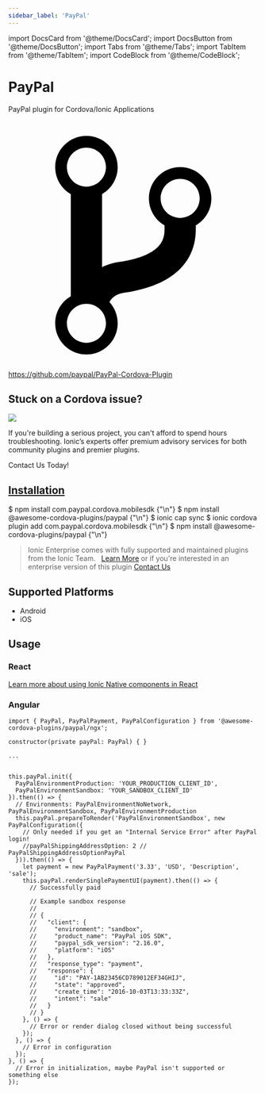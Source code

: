 ```yaml
---
sidebar_label: 'PayPal'
---
```


import DocsCard from '@theme/DocsCard';
import DocsButton from '@theme/DocsButton';
import Tabs from '@theme/Tabs';
import TabItem from '@theme/TabItem';
import CodeBlock from '@theme/CodeBlock';

# PayPal

PayPal plugin for Cordova/Ionic Applications

<p><a href="https://github.com/paypal/PayPal-Cordova-Plugin" target="_blank" rel="noopener" className="git-link">
  <svg viewBox="0 0 512 512"><path d="M416 160c0-35.3-28.7-64-64-64s-64 28.7-64 64c0 23.7 12.9 44.3 32 55.4v8.6c0 19.9-7.8 33.7-25.3 44.9-15.4 9.8-38.1 17.1-67.5 21.5-14 2.1-25.7 6-35.2 10.7V151.4c19.1-11.1 32-31.7 32-55.4 0-35.3-28.7-64-64-64S96 60.7 96 96c0 23.7 12.9 44.3 32 55.4v209.2c-19.1 11.1-32 31.7-32 55.4 0 35.3 28.7 64 64 64s64-28.7 64-64c0-16.6-6.3-31.7-16.7-43.1 1.9-4.9 9.7-16.3 29.4-19.3 38.8-5.8 68.9-15.9 92.3-30.8 36-22.8 55-57 55-98.8v-8.6c19.1-11.1 32-31.7 32-55.4zM160 56c22.1 0 40 17.9 40 40s-17.9 40-40 40-40-17.9-40-40 17.9-40 40-40zm0 400c-22.1 0-40-17.9-40-40s17.9-40 40-40 40 17.9 40 40-17.9 40-40 40zm192-256c-22.1 0-40-17.9-40-40s17.9-40 40-40 40 17.9 40 40-17.9 40-40 40z"></path></svg> https://github.com/paypal/PayPal-Cordova-Plugin
</a></p>

<h2>Stuck on a Cordova issue?</h2>
<DocsCard className="cordova-ee-card" header="Don't waste precious time on plugin issues." href="https://ionicframework.com/sales?product_of_interest=Ionic%20Native">
  <div>
    <img src="/docs/icons/native-cordova-bot.png" class="cordova-ee-img" />
    <p>If you're building a serious project, you can't afford to spend hours troubleshooting. Ionic’s experts offer premium advisory services for both community plugins and premier plugins.</p>
    <DocsButton className="native-ee-detail">Contact Us Today!</DocsButton>
  </div>
</DocsCard>

<h2 id="installation">
  <a href="#installation">Installation</a>
</h2>
<Tabs defaultValue="Capacitor" values={[
  {value: 'Capacitor', label: 'Capacitor'},
  {value: 'Cordova', label: 'Cordova'},
  {value: 'Enterprise', label: 'Enterprise'},
]}>
  <TabItem value="Capacitor">
    <CodeBlock className="language-shell">
      $ npm install com.paypal.cordova.mobilesdk {"\n"}
      $ npm install @awesome-cordova-plugins/paypal {"\n"}
      $ ionic cap sync
    </CodeBlock>
  </TabItem>
  <TabItem value="Cordova">
    <CodeBlock className="language-shell">
      $ ionic cordova plugin add com.paypal.cordova.mobilesdk {"\n"}
      $ npm install @awesome-cordova-plugins/paypal {"\n"}
    </CodeBlock>
  </TabItem>
  <TabItem value="Enterprise">
    <blockquote>Ionic Enterprise comes with fully supported and maintained plugins from the Ionic Team. &nbsp;
      <a class="btn" href="https://ionic.io/docs/premier-plugins">Learn More</a> or if you're interested in an enterprise version of this plugin <a class="btn" href="https://ionicframework.com/sales?product_of_interest=Ionic%20Enterprise%20Engine">Contact Us</a></blockquote>
  </TabItem>
</Tabs>

## Supported Platforms

- Android
- iOS

## Usage

### React

[Learn more about using Ionic Native components in React](../native-community.md#react)

### Angular

```tsx
import { PayPal, PayPalPayment, PayPalConfiguration } from '@awesome-cordova-plugins/paypal/ngx';

constructor(private payPal: PayPal) { }

...


this.payPal.init({
  PayPalEnvironmentProduction: 'YOUR_PRODUCTION_CLIENT_ID',
  PayPalEnvironmentSandbox: 'YOUR_SANDBOX_CLIENT_ID'
}).then(() => {
  // Environments: PayPalEnvironmentNoNetwork, PayPalEnvironmentSandbox, PayPalEnvironmentProduction
  this.payPal.prepareToRender('PayPalEnvironmentSandbox', new PayPalConfiguration({
    // Only needed if you get an "Internal Service Error" after PayPal login!
    //payPalShippingAddressOption: 2 // PayPalShippingAddressOptionPayPal
  })).then(() => {
    let payment = new PayPalPayment('3.33', 'USD', 'Description', 'sale');
    this.payPal.renderSinglePaymentUI(payment).then(() => {
      // Successfully paid

      // Example sandbox response
      //
      // {
      //   "client": {
      //     "environment": "sandbox",
      //     "product_name": "PayPal iOS SDK",
      //     "paypal_sdk_version": "2.16.0",
      //     "platform": "iOS"
      //   },
      //   "response_type": "payment",
      //   "response": {
      //     "id": "PAY-1AB23456CD789012EF34GHIJ",
      //     "state": "approved",
      //     "create_time": "2016-10-03T13:33:33Z",
      //     "intent": "sale"
      //   }
      // }
    }, () => {
      // Error or render dialog closed without being successful
    });
  }, () => {
    // Error in configuration
  });
}, () => {
  // Error in initialization, maybe PayPal isn't supported or something else
});
```
